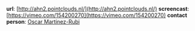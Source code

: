 **url**: [http://ahn2.pointclouds.nl/](http://ahn2.pointclouds.nl/)
**screencast**: [https://vimeo.com/154200270](https://vimeo.com/154200270)
**contact person**: [Oscar Martinez-Rubi](https://www.esciencecenter.nl/profile/oscar-martinez-rubi-msc)


